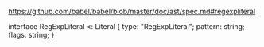 https://github.com/babel/babel/blob/master/doc/ast/spec.md#regexpliteral

interface RegExpLiteral <: Literal {
  type: "RegExpLiteral";
  pattern: string;
  flags: string;
}